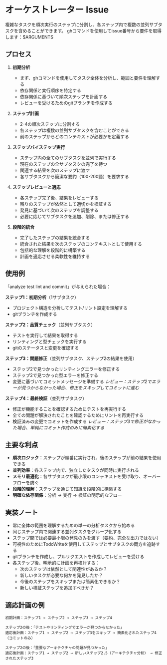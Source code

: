 # オーケストレーター Issue

複雑なタスクを順次実行のステップに分割し、各ステップ内で複数の並列サブタスクを含めることができます。
ghコマンドを使用してissue番号から要件を取得します：$ARGUMENTS

## プロセス

1. **初期分析**
   - まず、ghコマンドを使用してタスク全体を分析し、範囲と要件を理解する
   - 依存関係と実行順序を特定する
   - 依存関係に基づいて順次ステップを計画する
   - レビューを受けるためのgitブランチを作成する

2. **ステップ計画**
   - 2-4の順次ステップに分割する
   - 各ステップは複数の並列サブタスクを含むことができる
   - 前のステップからどのコンテキストが必要かを定義する

3. **ステップバイステップ実行**
   - ステップ内の全てのサブタスクを並列で実行する
   - 現在のステップの全サブタスクの完了を待つ
   - 関連する結果を次のステップに渡す
   - 各サブタスクから簡潔な要約（100-200語）を要求する

4. **ステップレビューと適応**
   - 各ステップ完了後、結果をレビューする
   - 残りのステップが依然として適切かを検証する
   - 発見に基づいて次のステップを調整する
   - 必要に応じてサブタスクを追加、削除、または修正する

5. **段階的統合**
   - 完了したステップの結果を統合する
   - 統合された結果を次のステップのコンテキストとして使用する
   - 包括的な理解を段階的に構築する
   - 計画を適応させる柔軟性を維持する

## 使用例

「analyze test lint and commit」が与えられた場合：

**ステップ1：初期分析**（1サブタスク）
- プロジェクト構造を分析してテスト/リント設定を理解する
- gitブランチを作成する

**ステップ2：品質チェック**（並列サブタスク）
- テストを実行して結果を取得する
- リンティングと型チェックを実行する
- gitのステータスと変更を確認する

**ステップ3：問題修正**（並列サブタスク、ステップ2の結果を使用）
- ステップ2で見つかったリンティングエラーを修正する
- ステップ2で見つかった型エラーを修正する
- 変更に基づいてコミットメッセージを準備する
*レビュー：ステップ2でエラーが見つからなかった場合、修正をスキップしてコミットに進む*

**ステップ4：最終検証**（並列サブタスク）
- 修正が機能することを確認するためにテストを再実行する
- 全ての問題が解決されたことを確認するためにリントを再実行する
- 検証済みの変更でコミットを作成する
*レビュー：ステップ3で修正がなかった場合、単純にコミット作成のみに簡素化する*

## 主要な利点

- **順次ロジック**：ステップが順番に実行され、後のステップが前の結果を使用できる
- **並列効率**：各ステップ内で、独立したタスクが同時に実行される
- **メモリ最適化**：各サブタスクが最小限のコンテキストを受け取り、オーバーフローを防ぐ
- **段階的理解**：ステップを通じて知識を段階的に構築する
- **明確な依存関係**：分析 → 実行 → 検証の明示的なフロー

## 実装ノート

- 常に全体の範囲を理解するための単一の分析タスクから始める
- 同じステップ内で関連する並列タスクをグループ化する
- ステップ間では必要最小限の発見のみを渡す（要約、完全な出力ではない）
- 可視性のためにTodoWriteを使用してステップとサブタスクの両方を追跡する
- gitブランチを作成し、プルリクエストを作成してレビューを受ける
- 各ステップ後、明示的に計画を再検討する：
  - 次のステップは依然として関連性があるか？
  - 新しいタスクが必要な何かを発見したか？
  - 今後のステップをスキップまたは簡素化できるか？
  - 新しい検証ステップを追加すべきか？

## 適応計画の例

```
初期計画：ステップ1 → ステップ2 → ステップ3 → ステップ4

ステップ2の後：「テストやリンティングでエラーが見つからなかった」
適応後計画：ステップ1 → ステップ2 → ステップ3をスキップ → 簡素化されたステップ4（コミットのみ）

ステップ2の後：「重要なアーキテクチャの問題が見つかった」
適応後計画：ステップ1 → ステップ2 → 新しいステップ2.5（アーキテクチャ分析） → 修正されたステップ3
